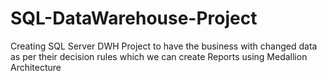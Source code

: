 # SQL-DataWarehouse-Project
Creating SQL Server DWH Project to have the business with changed data as per their decision rules which we can create Reports using Medallion Architecture
